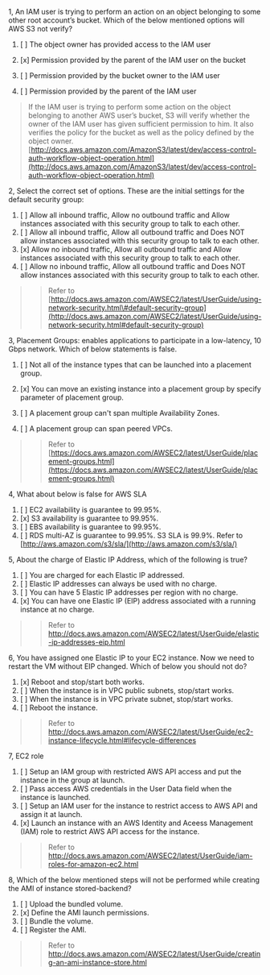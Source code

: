 1, An IAM user is trying to perform an action on an object belonging to some other root account’s bucket. Which of the below mentioned options will AWS S3 not verify?

1. [ ] The object owner has provided access to the IAM user

2. [x] Permission provided by the parent of the IAM user on the bucket

3. [ ] Permission provided by the bucket owner to the IAM user

4. [ ] Permission provided by the parent of the IAM user

> If the IAM user is trying to perform some action on the object belonging to another AWS user’s bucket, S3 will verify whether the owner of the IAM user has given sufficient permission to him. It also verifies the policy for the bucket as well as the policy defined by the object owner.[http://docs.aws.amazon.com/AmazonS3/latest/dev/access-control-auth-workflow-object-operation.html](http://docs.aws.amazon.com/AmazonS3/latest/dev/access-control-auth-workflow-object-operation.html)

2, Select the correct set of options. These are the initial settings for the default security group:

1. [ ] Allow all inbound traffic, Allow no outbound traffic and Allow instances associated with this security group to talk to each other.
2. [ ] Allow all inbound traffic, Allow all outbound traffic and Does NOT allow instances associated with this security group to talk to each other.
3. [x] Allow no inbound traffic, Allow all outbound traffic and Allow instances associated with this security group to talk to each other.
4. [ ] Allow no inbound traffic, Allow all outbound traffic and Does NOT allow instances associated with this security group to talk to each other.

> > Refer to [http://docs.aws.amazon.com/AWSEC2/latest/UserGuide/using-network-security.html\#default-security-group](http://docs.aws.amazon.com/AWSEC2/latest/UserGuide/using-network-security.html#default-security-group)

3, Placement Groups: enables applications to participate in a low-latency, 10 Gbps network. Which of below statements is false.

1. [ ] Not all of the instance types that can be launched into a placement group.

2. [x] You can move an existing instance into a placement group by specify parameter of placement group.

3. [ ] A placement group can't span multiple Availability Zones.

4. [ ] A placement group can span peered VPCs.

> > Refer to [https://docs.aws.amazon.com/AWSEC2/latest/UserGuide/placement-groups.html](https://docs.aws.amazon.com/AWSEC2/latest/UserGuide/placement-groups.html)

4, What about below is false for AWS SLA

1. [ ] EC2 availability is guarantee to 99.95%.
2. [x] S3 availability is guarantee to 99.95%.
3. [ ] EBS availability is guarantee to 99.95%.
4. [ ] RDS multi-AZ is guarantee to 99.95%.
   S3 SLA is 99.9%. Refer to [http://aws.amazon.com/s3/sla/](http://aws.amazon.com/s3/sla/)

5, About the charge of Elastic IP Address, which of the following is true?

 1. [ ] You are charged for each Elastic IP addressed.
 1. [ ] Elastic IP addresses can always be used with no charge.
 1. [ ] You can have 5 Elastic IP addresses per region with no charge.
 1. [x] You can have one Elastic IP (EIP) address associated with a running instance at no charge.
 > > Refer to http://docs.aws.amazon.com/AWSEC2/latest/UserGuide/elastic-ip-addresses-eip.html

6, You have assigned one Elastic IP to your EC2 instance. Now we need to restart the VM without EIP changed. Which of below you should not do?

 1. [x] Reboot and stop/start both works.
 1. [ ] When the instance is in VPC public subnets, stop/start works.
 1. [ ] When the instance is in VPC private subnet, stop/start works.
 1. [ ] Reboot the instance.
 
 > > Refer to http://docs.aws.amazon.com/AWSEC2/latest/UserGuide/ec2-instance-lifecycle.html#lifecycle-differences
 
 7, EC2 role
 
 1. [ ] Setup an IAM group with restricted AWS API access and put the instance in the group at launch.
 1. [ ] Pass access AWS credentials in the User Data field when the instance is launched.
 1. [ ] Setup an IAM user for the instance to restrict access to AWS API and assign it at launch.
 1. [x] Launch an instance with an AWS Identity and Aceess Management (IAM) role to restrict AWS API access for the instance.
> > Refer to http://docs.aws.amazon.com/AWSEC2/latest/UserGuide/iam-roles-for-amazon-ec2.html

8, Which of the below mentioned steps will not be performed while creating the AMI of instance stored-backend?

 1. [ ] Upload the bundled volume.
 1. [x] Define the AMI launch permissions.
 1. [ ] Bundle the volume.
 1. [ ] Register the AMI.
 
 > > Refer to http://docs.aws.amazon.com/AWSEC2/latest/UserGuide/creating-an-ami-instance-store.html